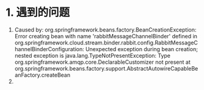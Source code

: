 # 1.  遇到的问题
1.  Caused by: org.springframework.beans.factory.BeanCreationException: Error creating bean with name 'rabbitMessageChannelBinder' defined in org.springframework.cloud.stream.binder.rabbit.config.RabbitMessageChannelBinderConfiguration: Unexpected exception during bean creation; nested exception is java.lang.TypeNotPresentException: Type org.springframework.amqp.core.DeclarableCustomizer not present
    	at org.springframework.beans.factory.support.AbstractAutowireCapableBeanFactory.createBean
2.  
